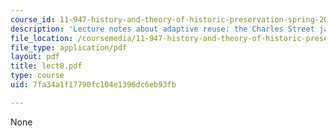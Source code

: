 ```yaml
---
course_id: 11-947-history-and-theory-of-historic-preservation-spring-2007
description: 'Lecture notes about adaptive reuse: the Charles Street jail redevelopment.'
file_location: /coursemedia/11-947-history-and-theory-of-historic-preservation-spring-2007/7fa34a1f17790fc104e1396dc6eb93fb_lect8.pdf
file_type: application/pdf
layout: pdf
title: lect8.pdf
type: course
uid: 7fa34a1f17790fc104e1396dc6eb93fb

---
```

None